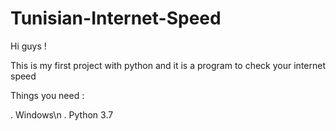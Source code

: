 # Tunisian-Internet-Speed
Hi guys !

This is my first project with python and it is a program to check your internet speed

Things you need :

  . Windows\n
  . Python 3.7
 

  
